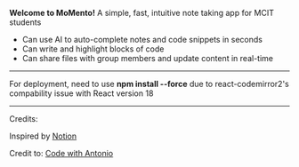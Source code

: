 **Welcome to MoMento!**
A simple, fast, intuitive note taking  app for MCIT students

-   Can use AI to auto-complete notes and code snippets in seconds
-   Can write and highlight blocks of code
-   Can share files with group members and update content in real-time

___

For deployment, need to use **npm install --force** due to react-codemirror2's compability issue with React version 18


___
Credits:

Inspired by [Notion](https://www.notion.so/)

Credit to: [Code with Antonio](https://www.codewithantonio.com/)
